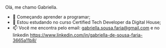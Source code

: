 Olá, me chamo Gabriella.

- 👀 Começando aprender a programar;
- 🌱 Estou estudando no curso Certified Tech Developer da Digital House;
- 📫 Você me encontra pelo email: gabriella.sousa.faria@gmail.com e no linkedin https://www.linkedin.com/in/gabriella-de-sousa-faria-3665a11b8/

   
